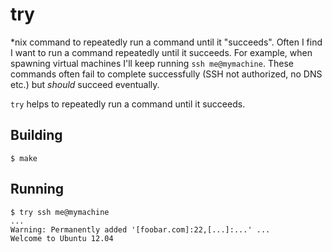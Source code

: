 # try

*nix command to repeatedly run a command until it "succeeds". Often I find I want to run a command repeatedly until it succeeds. For example, when spawning virtual machines I'll keep running `ssh me@mymachine`. These commands often fail to complete successfully (SSH not authorized, no DNS etc.) but *should* succeed eventually.

`try` helps to repeatedly run a command until it succeeds.

## Building

    $ make

## Running

    $ try ssh me@mymachine
    ...
    Warning: Permanently added '[foobar.com]:22,[...]:...' ...
    Welcome to Ubuntu 12.04

